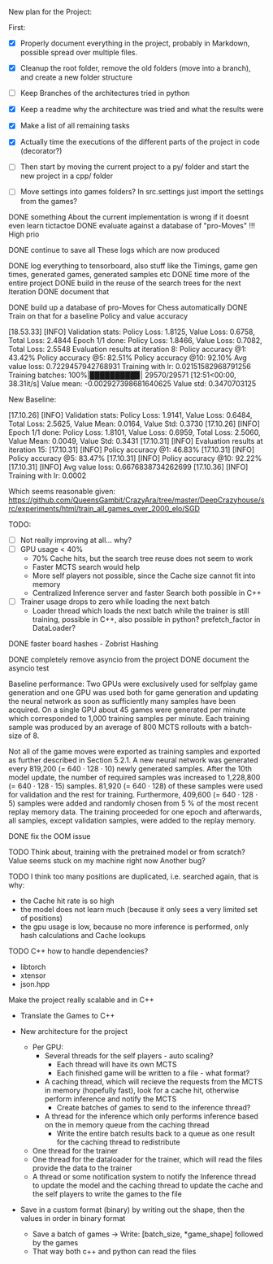 New plan for the Project:

First: 

- [x] Properly document everything in the project, probably in Markdown, possible spread over multiple files.
- [x] Cleanup the root folder, remove the old folders (move into a branch), and create a new folder structure
- [ ] Keep Branches of the architectures tried in python
- [x] Keep a readme why the architecture was tried and what the results were
- [x] Make a list of all remaining tasks
- [x] Actually time the executions of the different parts of the project in code (decorator?)
- [ ] Then start by moving the current project to a py/ folder and start the new project in a cpp/ folder
- [ ] Move settings into games folders? In src.settings just import the settings from the games?



DONE something About the current implementation is wrong if it doesnt even learn tictactoe
DONE evaluate against a database of "pro-Moves" !!! High prio

DONE continue to save all These logs which are now produced

DONE log everything to tensorboard, also stuff like the Timings, game gen times, generated games, generated samples etc
DONE time more of the entire project
DONE build in the reuse of the search trees for the next Iteration
DONE document that




DONE build up a database of pro-Moves for Chess automatically
DONE Train on that for a baseline Policy and value accuracy

[18.53.33] [INFO] Validation stats: Policy Loss: 1.8125, Value Loss: 0.6758, Total Loss: 2.4844
Epoch 1/1 done: Policy Loss: 1.8466, Value Loss: 0.7082, Total Loss: 2.5548
Evaluation results at iteration 8:
    Policy accuracy @1: 43.42%
    Policy accuracy @5: 82.51%
    Policy accuracy @10: 92.10%
    Avg value loss: 0.7229457942768931
Training with lr: 0.02151582968791256
Training batches: 100%|█████████▉| 29570/29571 [12:51<00:00, 38.31it/s]
Value mean: -0.002927398681640625
Value std: 0.3470703125


New Baseline:

[17.10.26] [INFO] Validation stats: Policy Loss: 1.9141, Value Loss: 0.6484, Total Loss: 2.5625, Value Mean: 0.0164, Value Std: 0.3730
[17.10.26] [INFO] Epoch 1/1 done: Policy Loss: 1.8101, Value Loss: 0.6959, Total Loss: 2.5060, Value Mean: 0.0049, Value Std: 0.3431
[17.10.31] [INFO] Evaluation results at iteration 15:
[17.10.31] [INFO]     Policy accuracy @1: 46.83%
[17.10.31] [INFO]     Policy accuracy @5: 83.47%
[17.10.31] [INFO]     Policy accuracy @10: 92.22%
[17.10.31] [INFO]     Avg value loss: 0.6676838734262699
[17.10.36] [INFO] Training with lr: 0.0002

Which seems reasonable given: https://github.com/QueensGambit/CrazyAra/tree/master/DeepCrazyhouse/src/experiments/html/train_all_games_over_2000_elo/SGD



TODO:
- [ ] Not really improving at all... why?
- [ ] GPU usage < 40% 
  - 70% Cache hits, but the search tree reuse does not seem to work
  - Faster MCTS search would help
  - More self players not possible, since the Cache size cannot fit into memory
  - Centralized Inference server and faster Search both possible in C++
- [ ] Trainer usage drops to zero while loading the next batch
  - Loader thread which loads the next batch while the trainer is still training, possible in C++, also possible in python? prefetch_factor in DataLoader?



DONE faster board hashes - Zobrist Hashing

DONE completely remove asyncio from the project
DONE document the asyncio test

Baseline performance:
Two GPUs were exclusively used for selfplay game generation and one GPU was used
both for game generation and updating the neural network as soon as sufficiently many
samples have been acquired. On a single GPU about 45 games were generated per minute
which corresponded to 1,000 training samples per minute. Each training sample was
produced by an average of 800 MCTS rollouts with a batch-size of 8.

Not all of the game moves were exported as training samples and exported as further
described in Section 5.2.1. A new neural network was generated every 819,200 (= 640 ·
128 · 10) newly generated samples. After the 10th model update, the number of required
samples was increased to 1,228,800 (= 640 · 128 · 15) samples. 81,920 (= 640 · 128) of
these samples were used for validation and the rest for training. Furthermore, 409,600
(= 640 · 128 · 5) samples were added and randomly chosen from 5 % of the most recent
replay memory data. The training proceeded for one epoch and afterwards, all samples,
except validation samples, were added to the replay memory.


DONE fix the OOM issue

TODO Think about, training with the pretrained model or from scratch?
    Value seems stuck on my machine right now
    Another bug?


TODO I think too many positions are duplicated, i.e. searched again, that is why:
- the Cache hit rate is so high
- the model does not learn much (because it only sees a very limited set of positions)
- the gpu usage is low, because no more inference is performed, only hash calculations and Cache lookups


TODO C++ how to handle dependencies?
- libtorch
- xtensor
- json.hpp


Make the project really scalable and in C++

- Translate the Games to C++
- New architecture for the project
  - Per GPU:
    - Several threads for the self players - auto scaling?
      - Each thread will have its own MCTS
      - Each finished game will be written to a file - what format?
    - A caching thread, which will recieve the requests from the MCTS in memory (hopefully fast), look for a cache hit, otherwise perform inference and notify the MCTS
      - Create batches of games to send to the inference thread?
    - A thread for the inference which only performs inference based on the in memory queue from the caching thread
      - Write the entire batch results back to a queue as one result for the caching thread to redistribute
  - One thread for the trainer
  - One thread for the dataloader for the trainer, which will read the files provide the data to the trainer
  - A thread or some notification system to notify the Inference thread to update the model and the caching thread to update the cache and the self players to write the games to the file

- Save in a custom format (binary) by writing out the shape, then the values in order in binary format
  - Save a batch of games -> Write: [batch_size, *game_shape] followed by the games
  - That way both c++ and python can read the files